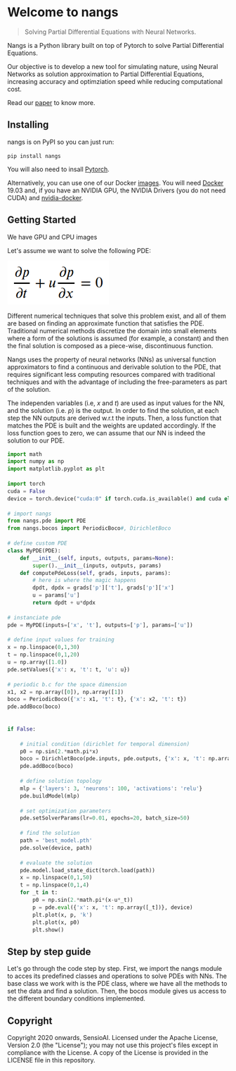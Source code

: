 <!--

#################################################
### THIS FILE WAS AUTOGENERATED! DO NOT EDIT! ###
#################################################
# file to edit: index.ipynb
# command to build the docs after a change: nbdev_build_docs

-->

# Welcome to nangs

> Solving Partial Differential Equations with Neural Networks.


Nangs is a Python library built on top of Pytorch to solve Partial Differential Equations.

Our objective is to develop a new tool for simulating nature, using Neural Networks as solution approximation to Partial Differential Equations, increasing accuracy and optimziation speed while reducing computational cost.

Read our [paper](https://arxiv.org/abs/1912.04737) to know more.

## Installing

nangs is on PyPI so you can just run:

`pip install nangs`

You will also need to insall [Pytorch](https://pytorch.org/).

Alternatively, you can use one of our Docker [images](https://hub.docker.com/repository/docker/sensioai/nangs). You will need [Docker](https://docs.docker.com/install/) 19.03 and, if you have an NVIDIA GPU, the NVIDIA Drivers (you do not need CUDA) and [nvidia-docker](https://github.com/NVIDIA/nvidia-docker). 

## Getting Started

We have GPU and CPU images

Let's assume we want to solve the following PDE:

![adv1d](pics/adv1d.png)

Different numerical techniques that solve this problem exist, and all of them are based on finding an approximate function that satisfies the PDE. Traditional numerical methods discretize the domain into small elements where a form of the solutions is assumed (for example, a constant) and then the final solution is composed as a piece-wise, discontinuous function.

Nangs uses the property of neural networks (NNs) as universal function approximators to find a continuous and derivable solution to the PDE, that requires significant less computing resources compared with traditional techniques and with the advantage of including the free-parameters as part of the solution.

The independen variables (i.e, *x* and *t*) are used as input values for the NN, and the solution (i.e. *p*) is the output. In order to find the solution, at each step the NN outputs are derived w.r.t the inputs. Then, a loss function that matches the PDE is built and the weights are updated accordingly. If the loss function goes to zero, we can assume that our NN is indeed the solution to our PDE.
<div class="codecell" markdown="1">
<div class="input_area" markdown="1">

```python
import math
import numpy as np 
import matplotlib.pyplot as plt 

import torch
cuda = False
device = torch.device("cuda:0" if torch.cuda.is_available() and cuda else "cpu")

# import nangs
from nangs.pde import PDE
from nangs.bocos import PeriodicBoco#, DirichletBoco

# define custom PDE
class MyPDE(PDE):
    def __init__(self, inputs, outputs, params=None):
        super().__init__(inputs, outputs, params)
    def computePdeLoss(self, grads, inputs, params): 
        # here is where the magic happens
        dpdt, dpdx = grads['p']['t'], grads['p']['x']
        u = params['u']
        return dpdt + u*dpdx
    
# instanciate pde
pde = MyPDE(inputs=['x', 't'], outputs=['p'], params=['u'])

# define input values for training
x = np.linspace(0,1,30)
t = np.linspace(0,1,20)
u = np.array([1.0])
pde.setValues({'x': x, 't': t, 'u': u})

# periodic b.c for the space dimension
x1, x2 = np.array([0]), np.array([1])
boco = PeriodicBoco({'x': x1, 't': t}, {'x': x2, 't': t})
pde.addBoco(boco)


if False:

    # initial condition (dirichlet for temporal dimension)
    p0 = np.sin(2.*math.pi*x)
    boco = DirichletBoco(pde.inputs, pde.outputs, {'x': x, 't': np.array([0])}, {'p': p0})
    pde.addBoco(boco)

    # define solution topology
    mlp = {'layers': 3, 'neurons': 100, 'activations': 'relu'}
    pde.buildModel(mlp)

    # set optimization parameters
    pde.setSolverParams(lr=0.01, epochs=20, batch_size=50)

    # find the solution
    path = 'best_model.pth'
    pde.solve(device, path) 

    # evaluate the solution
    pde.model.load_state_dict(torch.load(path))
    x = np.linspace(0,1,50)
    t = np.linspace(0,1,4)
    for _t in t:
        p0 = np.sin(2.*math.pi*(x-u*_t))
        p = pde.eval({'x': x, 't': np.array([_t])}, device)
        plt.plot(x, p, 'k')
        plt.plot(x, p0)
        plt.show()
```

</div>

</div>

## Step by step guide

Let's go through the code step by step. First, we import the nangs module to acces its predefined classes and operations to solve PDEs with NNs. The base class we work with is the PDE class, where we have all the methods to set the data and find a solution. Then, the bocos module gives us access to the different boundary conditions implemented.

## Copyright

Copyright 2020 onwards, SensioAI. Licensed under the Apache License, Version 2.0 (the "License"); you may not use this project's files except in compliance with the License. A copy of the License is provided in the LICENSE file in this repository.
